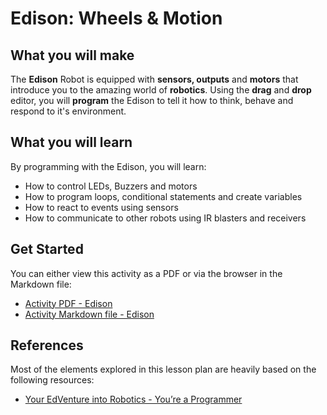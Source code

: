 # Edison: Wheels & Motion

## What you will make

The **Edison** Robot is equipped with **sensors, outputs** and **motors** that introduce you to
the amazing world of **robotics**. Using the **drag** and **drop** editor, you will **program**
the Edison to tell it how to think, behave and respond to it's environment.

## What you will learn

By programming with the Edison, you will learn:

* How to control LEDs, Buzzers and motors
* How to program loops, conditional statements and create variables
* How to react to events using sensors
* How to communicate to other robots using IR blasters and receivers

## Get Started

You can either view this activity as a PDF or via the browser in the Markdown file:

- [Activity PDF - Edison](EdisonBlinkingBeepingBouncing.pdf?raw=true)   
- [Activity Markdown file - Edison](EdisonBlinkingBeepingBouncing.md)    

## References

Most of the elements explored in this lesson plan are heavily based on the following resources:

- [Your EdVenture into Robotics - You’re a Programmer](https://meetedison.com/content/EdBooks/EdBook2-Your-EdVenture-into-Robotics-You-re-a-Programmer.pdf)
